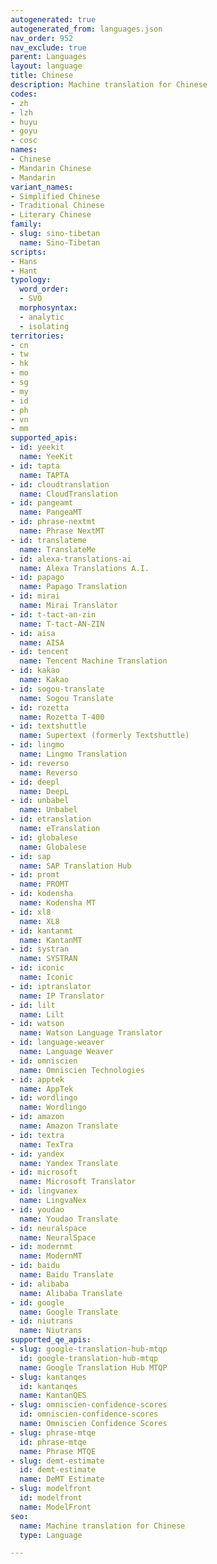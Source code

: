 ```yaml
---
autogenerated: true
autogenerated_from: languages.json
nav_order: 952
nav_exclude: true
parent: Languages
layout: language
title: Chinese
description: Machine translation for Chinese
codes:
- zh
- lzh
- huyu
- goyu
- cosc
names:
- Chinese
- Mandarin Chinese
- Mandarin
variant_names:
- Simplified Chinese
- Traditional Chinese
- Literary Chinese
family:
- slug: sino-tibetan
  name: Sino-Tibetan
scripts:
- Hans
- Hant
typology:
  word_order:
  - SVO
  morphosyntax:
  - analytic
  - isolating
territories:
- cn
- tw
- hk
- mo
- sg
- my
- id
- ph
- vn
- mm
supported_apis:
- id: yeekit
  name: YeeKit
- id: tapta
  name: TAPTA
- id: cloudtranslation
  name: CloudTranslation
- id: pangeamt
  name: PangeaMT
- id: phrase-nextmt
  name: Phrase NextMT
- id: translateme
  name: TranslateMe
- id: alexa-translations-ai
  name: Alexa Translations A.I.
- id: papago
  name: Papago Translation
- id: mirai
  name: Mirai Translator
- id: t-tact-an-zin
  name: T-tact-AN-ZIN
- id: aisa
  name: AISA
- id: tencent
  name: Tencent Machine Translation
- id: kakao
  name: Kakao
- id: sogou-translate
  name: Sogou Translate
- id: rozetta
  name: Rozetta T-400
- id: textshuttle
  name: Supertext (formerly Textshuttle)
- id: lingmo
  name: Lingmo Translation
- id: reverso
  name: Reverso
- id: deepl
  name: DeepL
- id: unbabel
  name: Unbabel
- id: etranslation
  name: eTranslation
- id: globalese
  name: Globalese
- id: sap
  name: SAP Translation Hub
- id: promt
  name: PROMT
- id: kodensha
  name: Kodensha MT
- id: xl8
  name: XL8
- id: kantanmt
  name: KantanMT
- id: systran
  name: SYSTRAN
- id: iconic
  name: Iconic
- id: iptranslator
  name: IP Translator
- id: lilt
  name: Lilt
- id: watson
  name: Watson Language Translator
- id: language-weaver
  name: Language Weaver
- id: omniscien
  name: Omniscien Technologies
- id: apptek
  name: AppTek
- id: wordlingo
  name: Wordlingo
- id: amazon
  name: Amazon Translate
- id: textra
  name: TexTra
- id: yandex
  name: Yandex Translate
- id: microsoft
  name: Microsoft Translator
- id: lingvanex
  name: LingvaNex
- id: youdao
  name: Youdao Translate
- id: neuralspace
  name: NeuralSpace
- id: modernmt
  name: ModernMT
- id: baidu
  name: Baidu Translate
- id: alibaba
  name: Alibaba Translate
- id: google
  name: Google Translate
- id: niutrans
  name: Niutrans
supported_qe_apis:
- slug: google-translation-hub-mtqp
  id: google-translation-hub-mtqp
  name: Google Translation Hub MTQP
- slug: kantanqes
  id: kantanqes
  name: KantanQES
- slug: omniscien-confidence-scores
  id: omniscien-confidence-scores
  name: Omniscien Confidence Scores
- slug: phrase-mtqe
  id: phrase-mtqe
  name: Phrase MTQE
- slug: demt-estimate
  id: demt-estimate
  name: DeMT Estimate
- slug: modelfront
  id: modelfront
  name: ModelFront
seo:
  name: Machine translation for Chinese
  type: Language

---
```


